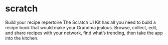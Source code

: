 # scratch
Build your recipe repertoire  The Scratch UI Kit has all you need to build a recipe book that would make your Grandma jealous. Browse, collect, edit, and share recipes with your network, find what’s trending, then take the app into the kitchen.
